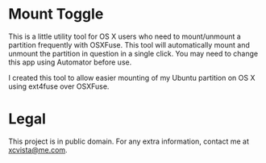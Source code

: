 Mount Toggle
============
This is a little utility tool for OS X users who need to mount/unmount a partition frequently with OSXFuse. This tool will automatically mount and unmount the partition in question in a single click. You may need to change this app using Automator before use.

I created this tool to allow easier mounting of my Ubuntu partition on OS X using ext4fuse over OSXFuse.

Legal
=====
This project is in public domain. For any extra information, contact me at <xcvista@me.com>.

